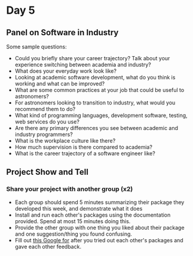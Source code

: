 # Day 5

## Panel on Software in Industry

Some sample questions:

  * Could you briefly share your career trajectory? Talk about your experience switching between academia and industry?
  * What does your everyday work look like?
  * Looking at academic software development, what do you think is working and what can be improved?
  * What are some common practices at your job that could be useful to astronomers?
  * For astronomers looking to transition to industry, what would you recommend them to do?
  * What kind of programming languages, development software, testing, web services do you use?
  * Are there any primary differences you see between academic and industry programmers?
  * What is the workplace culture like there? 
  * How much supervision is there compared to academia?
  * What is the career trajectory of a software engineer like?


## Project Show and Tell

### Share your project with another group (x2)

  * Each group should spend 5 minutes summarizing their package they developed this week, and demonstrate what it does
  * Install and run each other's packages using the documentation provided. Spend at most 15 minutes doing this. 
  * Provide the other group with one thing you liked about their package and one suggestion/thing you found confusing.
  * Fill out [this Google for](https://docs.google.com/forms/d/e/1FAIpQLSeTBOGSl7y2hacO3jpJTNO2TUVGQo2RZA6cPMCAgB1p9Y6xqQ/viewform?usp=sf_link) after you tried out each other's packages and gave each other feedback. 


  
